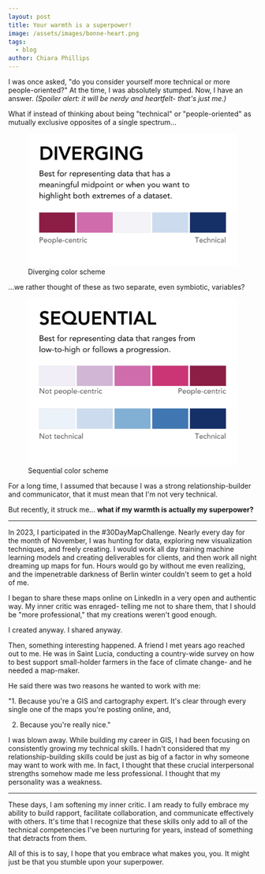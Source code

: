 ```yaml
---
layout: post
title: Your warmth is a superpower!
image: /assets/images/bonne-heart.png
tags:
  - blog
author: Chiara Phillips
---
```

I was once asked, "do you consider yourself more technical or more people-oriented?"  At the time, I was absolutely stumped. Now, I have an answer. *(Spoiler alert: it will be nerdy and heartfelt- that's just me.)*


What if instead of thinking about being "technical" or "people-oriented" as mutually exclusive opposites of a single spectrum...

<figure>
  <img src="/assets/images/diverging.jpeg" alt="Diverging color scheme" width="600">
  <figcaption>Diverging color scheme</figcaption>
</figure>

...we rather thought of these as two separate, even symbiotic, variables?

<figure>
  <img src="/assets/images/sequential-2.jpeg" alt="Diverging color scheme" width="600">
  <figcaption>Sequential color scheme</figcaption>
</figure>

For a long time, I assumed that because I was a strong relationship-builder and communicator, that it must mean that I'm not very technical.


But recently, it struck me... **what if my warmth is actually my superpower?**

---

In 2023, I participated in the #30DayMapChallenge. Nearly every day for the month of November, I was hunting for data, exploring new visualization techniques, and freely creating. I would work all day training machine learning models and creating deliverables for clients, and then work all night dreaming up maps for fun. Hours would go by without me even realizing, and the impenetrable darkness of Berlin winter couldn't seem to get a hold of me.


I began to share these maps online on LinkedIn in a very open and authentic way. My inner critic was enraged- telling me not to share them, that I should be "more professional," that my creations weren't good enough.


I created anyway. I shared anyway.


Then, something interesting happened. A friend I met years ago reached out to me. He was in Saint Lucia, conducting a country-wide survey on how to best support small-holder farmers in the face of climate change- and he needed a map-maker.


He said there was two reasons he wanted to work with me:

"1. Because you're a GIS and cartography expert. It's clear through every single one of the maps you're posting online, and,

2. Because you're really nice."

I was blown away. While building my career in GIS, I had been focusing on consistently growing my technical skills. I hadn't considered that my relationship-building skills could be just as big of a factor in why someone may want to work with me. In fact, I thought that these crucial interpersonal strengths somehow made me less professional. I thought that my personality was a weakness.

---

These days, I am softening my inner critic. I am ready to fully embrace my ability to build rapport, facilitate collaboration, and communicate effectively with others. It's time that I recognize that these skills only add to all of the technical competencies I've been nurturing for years, instead of something that detracts from them.


All of this is to say, I hope that you embrace what makes you, you. It might just be that you stumble upon your superpower.
